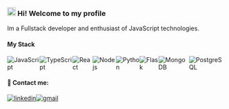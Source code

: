 ### <img src="https://media.giphy.com/media/hvRJCLFzcasrR4ia7z/giphy.gif" width="20"> Hi! Welcome to my profile
Im a Fullstack developer and enthusiast of JavaScript technologies.

#### My Stack

<div style="display: inline-flex">
 <img alt="JavaScript" src="https://img.shields.io/badge/-Javascript-F7DF1E?style=flat-square&logo=Javascript&logoColor=black" />
 <img alt="TypeScript" src="https://img.shields.io/badge/-Typescript-2F74C0?style=flat-square&logo=Typescript&logoColor=white" />
 <img alt="React" src="https://img.shields.io/badge/-React-14C1F5?style=flat-square&logo=React&logoColor=white" />
 <img alt="Nodejs" src="https://img.shields.io/badge/-Nodejs-43853d?style=flat-square&logo=Node.js&logoColor=white" />
 <img alt="Python" src="https://img.shields.io/badge/Python-FFD43B?style=flat-square&logo=python&logoColor=blue" />
 <img alt="Flask" src="https://img.shields.io/badge/Flask-FFFFFF?style=flat-square&logo=flask&logoColor=black" />
 <img alt="MongoDB" src="https://img.shields.io/badge/MongoDB-4EA94B?style=flat-square&logo=mongodb&logoColor=white" />
 <img alt="PostgreSQL" src="https://img.shields.io/badge/PostgreSQL-316192?style=flat-square&logo=postgresql&logoColor=white" />
</div>

#### 💬 Contact me:

<div style="display: inline-flex">
  <a href="https://www.linkedin.com/in/robsonfernandomartins/">
   <img align="center" alt="linkedin" src="https://img.shields.io/badge/LinkedIn-0077B5?style=flat-square&logo=linkedin&logoColor=white">
  </a>
  <a href="mailto:Rbsndev3@gmail.com">
   <img align="center" alt="gmail" src="https://img.shields.io/badge/Gmail-D14836?style=flat-square&logo=gmail&logoColor=white">
  </a>
</div>
